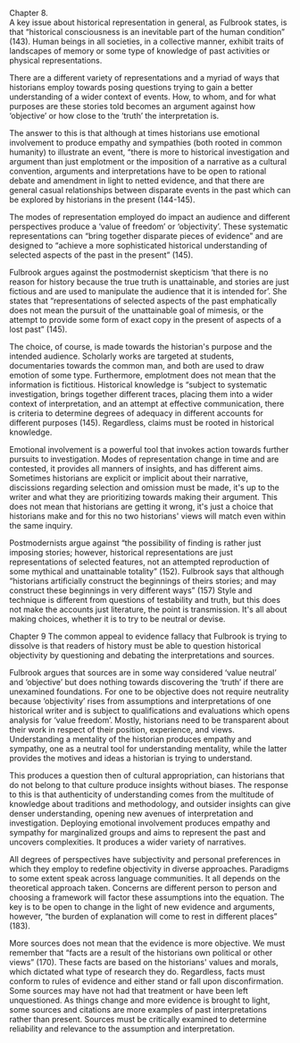 Chapter 8.  
A key issue about historical representation in general, as Fulbrook states, is that “historical consciousness is an inevitable part of the human condition” (143). Human beings in all societies, in a collective manner, exhibit traits of landscapes of memory or some type of knowledge of past activities or physical representations. 

There are a different variety of representations and a myriad of ways that historians employ towards posing questions trying to gain a better understanding of a wider context of events. How, to whom, and for what purposes are these stories told becomes an argument against how ‘objective’ or how close to the ‘truth’ the interpretation is.  

The answer to this is that although at times historians use emotional involvement to produce empathy and sympathies (both rooted in common humanity) to illustrate an event, “there is more to historical investigation and argument than just emplotment or the imposition of a narrative as a cultural convention, arguments and interpretations have to be open to rational debate and amendment in light to netted evidence, and that there are general casual relationships between disparate events in the past which can be explored by historians in the present (144-145).  

The modes of representation employed do impact an audience and different perspectives produce a ‘value of freedom’ or ‘objectivity’. These systematic representations can “bring together disparate pieces of evidence” and are designed to “achieve a more sophisticated historical understanding of selected aspects of the past in the present” (145). 

Fulbrook argues against the postmodernist skepticism ‘that there is no reason for history because the true truth is unattainable, and stories are just fictious and are used to manipulate the audience that it is intended for’. She states that “representations of selected aspects of the past emphatically does not mean the pursuit of the unattainable goal of mimesis, or the attempt to provide some form of exact copy in the present of aspects of a lost past” (145).  

The choice, of course, is made towards the historian's purpose and the intended audience. Scholarly works are targeted at students, documentaries towards the common man, and both are used to draw emotion of some type. Furthermore, emplotment does not mean that the information is fictitious. Historical knowledge is “subject to systematic investigation, brings together different traces, placing them into a wider context of interpretation, and an attempt at effective communication, there is criteria to determine degrees of adequacy in different accounts for different purposes (145). Regardless, claims must be rooted in historical knowledge. 

Emotional involvement is a powerful tool that invokes action towards further pursuits to investigation. Modes of representation change in time and are contested, it provides all manners of insights, and has different aims. Sometimes historians are explicit or implicit about their narrative, discissions regarding selection and omission must be made, it's up to the writer and what they are prioritizing towards making their argument. This does not mean that historians are getting it wrong, it's just a choice that historians make and for this no two historians' views will match even within the same inquiry. 

Postmodernists argue against “the possibility of finding is rather just imposing stories; however, historical representations are just representations of selected features, not an attempted reproduction of some mythical and unattainable totality” (152). Fulbrook says that although “historians artificially construct the beginnings of theirs stories; and may construct these beginnings in very different ways” (157) Style and technique is different from questions of testability and truth, but this does not make the accounts just literature, the point is transmission. It's all about making choices, whether it is to try to be neutral or devise. 

Chapter 9 
The common appeal to evidence fallacy that Fulbrook is trying to dissolve is that readers of history must be able to question historical objectivity by questioning and debating the interpretations and sources.  

Fulbrook argues that sources are in some way considered ‘value neutral’ and ‘objective’ but does nothing towards discovering the ‘truth’ if there are unexamined foundations. For one to be objective does not require neutrality because ‘objectivity’ rises from assumptions and interpretations of one historical writer and is subject to qualifications and evaluations which opens analysis for ‘value freedom’. Mostly, historians need to be transparent about their work in respect of their position, experience, and views. Understanding a mentality of the historian produces empathy and sympathy, one as a neutral tool for understanding mentality, while the latter provides the motives and ideas a historian is trying to understand. 

This produces a question then of cultural appropriation, can historians that do not belong to that culture produce insights without biases. The response to this is that authenticity of understanding comes from the multitude of knowledge about traditions and methodology, and outsider insights can give denser understanding, opening new avenues of interpretation and investigation. Deploying emotional involvement produces empathy and sympathy for marginalized groups and aims to represent the past and uncovers complexities. It produces a wider variety of narratives. 

All degrees of perspectives have subjectivity and personal preferences in which they employ to redefine objectivity in diverse approaches. Paradigms to some extent speak across language communities. It all depends on the theoretical approach taken. Concerns are different person to person and choosing a framework will factor these assumptions into the equation. The key is to be open to change in the light of new evidence and arguments, however, “the burden of explanation will come to rest in different places” (183). 

More sources does not mean that the evidence is more objective. We must remember that “facts are a result of the historians own political or other views” (170). These facts are based on the historians' values and morals, which dictated what type of research they do. Regardless, facts must conform to rules of evidence and either stand or fall upon disconfirmation. Some sources may have not had that treatment or have been left unquestioned. As things change and more evidence is brought to light, some sources and citations are more examples of past interpretations rather than present. Sources must be critically examined to determine reliability and relevance to the assumption and interpretation.  
